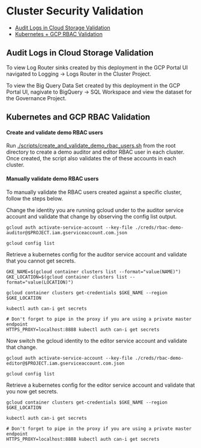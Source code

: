 # Cluster Security Validation 

* [Audit Logs in Cloud Storage Validation](#audit-logs-in-cloud-storage-validation)
* [Kubernetes + GCP RBAC Validation](#kubernetes-and-gcp-rbac-validation)

## Audit Logs in Cloud Storage Validation

To view Log Router sinks created by this deployment in the GCP Portal UI navigated to Logging -> Logs Router in the Cluster Project. 

To view the Big Query Data Set created by this deployment in the GCP Portal UI, nagivate to BigQuery -> SQL Workspace and view the dataset for the Governance Project.

## Kubernetes and GCP RBAC Validation

#### Create and validate demo RBAC users

Run [./scripts/create_and_validate_demo_rbac_users.sh](../scripts/create_and_validate_demo_rbac_users.sh) from the root directory to create a demo auditor and editor RBAC user in each cluster. Once created, the script also validates the of these accounts in each cluster. 

#### Manually validate demo RBAC users

To manually validate the RBAC users created against a specific cluster, follow the steps below. 

Change the identity you are running gcloud under to the auditor service account and validate that change by observing the config list output.

```shell
gcloud auth activate-service-account --key-file ./creds/rbac-demo-auditor@$PROJECT.iam.gserviceaccount.com.json

gcloud config list
```

Retrieve a kubernetes config for the auditor service account and validate that you cannot get secrets.

```shell
GKE_NAME=$(gcloud container clusters list --format="value(NAME)")
GKE_LOCATION=$(gcloud container clusters list --format="value(LOCATION)")

gcloud container clusters get-credentials $GKE_NAME --region $GKE_LOCATION

kubectl auth can-i get secrets

# Don't forget to pipe in the proxy if you are using a private master endpoint
HTTPS_PROXY=localhost:8888 kubectl auth can-i get secrets
```

Now switch the gcloud identity to the editor service account and validate that change.

```shell
gcloud auth activate-service-account --key-file ./creds/rbac-demo-editor@$PROJECT.iam.gserviceaccount.com.json

gcloud config list
```
Retrieve a kubernetes config for the editor service account and validate that you now get secrets.

```shell
gcloud container clusters get-credentials $GKE_NAME --region $GKE_LOCATION

kubectl auth can-i get secrets

# Don't forget to pipe in the proxy if you are using a private master endpoint
HTTPS_PROXY=localhost:8888 kubectl auth can-i get secrets
```